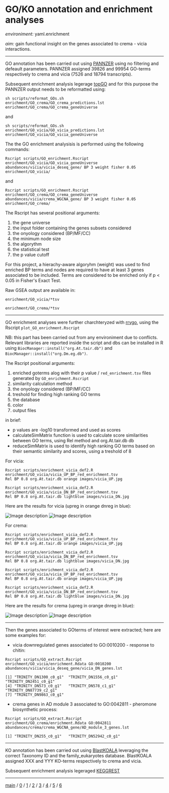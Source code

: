 # GO/KO annotation and enrichment analyses


*environiment:* yaml.enrichment


*aim:* gain functional insight on the genes associated to crema - vicia interactions.


---


GO annotation has been carried out using [PANNZER](http://ekhidna2.biocenter.helsinki.fi/sanspanz/)
using no filtering and defeault parameters. 
PANNZER assigned 39826 and 99954 GO-terms respectively to crema and vicia (7526 and 18794 transcripts).


Subsequent enrichment analysis legerage [topGO](https://bioconductor.org/packages/release/bioc/html/topGO.html)
and for this purpose the PANNZER output needs to be reformatted using:


```
sh scripts/reformat_GOs.sh enrichment/GO_crema/GO_crema_predictions.lst enrichment/GO_crema/GO_crema_geneUniverse
```


and


```
sh scripts/reformat_GOs.sh enrichment/GO_vicia/GO_vicia_predictions.lst enrichment/GO_vicia/GO_vicia_geneUniverse
```


The the GO enrichment analysisis is performed using the following commands:


```
Rscript scripts/GO_enrichment.Rscript enrichment/GO_vicia/GO_vicia_geneUniverse 
abundances/vicia/vicia_deseq_gene/ BP 3 weight fisher 0.05 enrichment/GO_vicia/
```


and


```
Rscript scripts/GO_enrichment.Rscript enrichment/GO_crema/GO_crema_geneUniverse 
abundances/vicia/crema_WGCNA_gene/ BP 3 weight fisher 0.05 enrichment/GO_crema/
```


The Rscript has several positional arguments:


1. the gene universe
2. the input folder containing the genes subsets considered
3. the onyology considered (BP/MF/CC)
4. the minimum node size
5. the algorythm
6. the statistical test
7. the p value cutoff


For this project, a hierachy-aware algoryhm (weight) was used to find enriched BP terms 
and nodes are required to have at least 3 genes associated to be 
included. Terms are considered to be enriched only if p < 0.05
in Fisher's Exact Test.


Raw GSEA output are available in:


```enrichment/GO_vicia/*tsv```


```enrichment/GO_crema/*tsv```


---


GO enrichment analyses were further charchteryzed with [rrvgo](http://www.bioconductor.org/packages/release/bioc/vignettes/rrvgo/inst/doc/rrvgo.html), 
using the Rscript ```plot_GO_enrichment.Rscript```


NB: this part has been carried out from any environiment due to conflicts. 
Relevant libraries are reported inside the script and dbs can be installed 
in R using ```BiocManager::install("org.At.tair.db")``` and ```BiocManager::install("org.Dm.eg.db")```.



The Rscript positional arguments:


1. enriched goterms alog with their p value /  ```red_enrichment.tsv``` files generated by ```GO_enrichment.Rscript```
2. similarity calculation method
3. the onyology considered (BP/MF/CC)
4. treshold for finding high ranking GO terms
5. the database
6. color
7. output files


in brief:


- p values are -log10 transformed and used as scores
- calculateSimMatrix function is used to calculate score similarities between GO terms, using Rel method and org.At.tair.db db
- reduceSimMatrix is used to identify high ranking GO terms based on their semantic similarity and scores, using a treshold of 8


For vicia:


```
Rscript scripts/enrichment_vicia_def2.R enrichment/GO_vicia/vicia_UP_BP_red_enrichment.tsv 
Rel BP 0.8 org.At.tair.db orange images/vicia_UP.jpg
```
```
Rscript scripts/enrichment_vicia_def2.R enrichment/GO_vicia/vicia_DN_BP_red_enrichment.tsv 
Rel BP 0.8 org.At.tair.db lightblue images/vicia_DN.jpg
```

Here are the results for vicia (upreg in orange dnreg in blue):


![Image description](https://github.com/for-giobbe/PAINT/blob/main/images/vicia_UP.jpg)
![Image description](https://github.com/for-giobbe/PAINT/blob/main/images/vicia_DN.jpg)


For crema:


```
Rscript scripts/enrichment_vicia_def2.R enrichment/GO_vicia/vicia_UP_BP_red_enrichment.tsv
Rel BP 0.8 org.At.tair.db orange images/vicia_UP.jpg
```
```
Rscript scripts/enrichment_vicia_def2.R enrichment/GO_vicia/vicia_DN_BP_red_enrichment.tsv
Rel BP 0.8 org.At.tair.db lightblue images/vicia_DN.jpg
```
```
Rscript scripts/enrichment_vicia_def2.R enrichment/GO_vicia/vicia_UP_BP_red_enrichment.tsv
Rel BP 0.8 org.At.tair.db orange images/vicia_UP.jpg
```
```
Rscript scripts/enrichment_vicia_def2.R enrichment/GO_vicia/vicia_DN_BP_red_enrichment.tsv
Rel BP 0.8 org.At.tair.db lightblue images/vicia_DN.jpg
```


Here are the results for crema (upreg in orange dnreg in blue):

![Image description](https://github.com/for-giobbe/PAINT/blob/main/images/vicia_UP.jpg)
![Image description](https://github.com/for-giobbe/PAINT/blob/main/images/vicia_DN.jpg)


---


Then the genes associated to GOterms of interest were extracted;
here are some examples for:


- vicia downregulated genes associated to GO:0010200 - response to chitin:


```
Rscript scripts/GO_extract.Rscript enrichment/GO_vicia/enrichment.Rdata GO:0010200 abundances/vicia/vicia_deseq_gene/vicia_DN_genes.lst
```


```
[1] "TRINITY_DN1300_c0_g1"  "TRINITY_DN1556_c0_g1"  "TRINITY_DN2451_c0_g1" 
[4] "TRINITY_DN573_c0_g1"   "TRINITY_DN578_c1_g1"   "TRINITY_DN87739_c2_g1"
[7] "TRINITY_DN9863_c0_g1" 
```


- crema genes in AD module 3 associated to GO:0042811 - pheromone biosynthetic process:


```
Rscript scripts/GO_extract.Rscript enrichment/GO_crema/enrichment.Rdata GO:0042811 abundances/crema/crema_WGCNA_gene/AD_module_3_genes.lst
```


```
[1] "TRINITY_DN255_c0_g1"   "TRINITY_DN52942_c0_g1"
```


---


KO annotation has been carried out using [BlastKOALA](https://www.kegg.jp/blastkoala/)
leveraging the correct Taxonomy ID and the family_eukaryotes database.
BlastKOALA assigned XXX and YYY KO-terms respectively to crema and vicia.


Subsequent enrichment analysis legeraged [KEGGREST](https://www.bioconductor.org/packages/release/bioc/html/KEGGREST.html)


---


[main](https://github.com/for-giobbe/PAINT) / 
[0](https://github.com/for-giobbe/PAINT/blob/main/markdowns/part_0.md) / 
[1](https://github.com/for-giobbe/PAINT/blob/main/markdowns/part_1.md) / 
[2](https://github.com/for-giobbe/PAINT/blob/main/markdowns/part_2.md) / 
[3](https://github.com/for-giobbe/PAINT/blob/main/markdowns/part_3.md) / 
[4](https://github.com/for-giobbe/PAINT/blob/main/markdowns/part_4.md) / 
[5](https://github.com/for-giobbe/PAINT/blob/main/markdowns/part_5.md) / 
[6](https://github.com/for-giobbe/PAINT/blob/main/markdowns/part_6.md)
